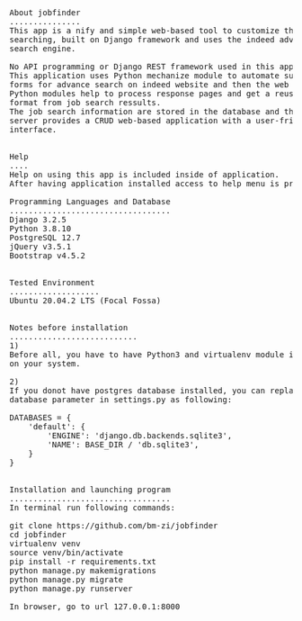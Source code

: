 <pre>

About jobfinder
...............
This app is a nify and simple web-based tool to customize the job 
searching, built on Django framework and uses the indeed advanced job 
search engine.

No API programming or Django REST framework used in this application. 
This application uses Python mechanize module to automate submitting 
forms for advance search on indeed website and then the web scraping
Python modules help to process response pages and get a reusable text 
format from job search ressults. 
The job search information are stored in the database and then Django 
server provides a CRUD web-based application with a user-friendly 
interface.


Help
....
Help on using this app is included inside of application. 
After having application installed access to help menu is provided.

Programming Languages and Database
..................................
Django 3.2.5
Python 3.8.10
PostgreSQL 12.7
jQuery v3.5.1
Bootstrap v4.5.2


Tested Environment
...................
Ubuntu 20.04.2 LTS (Focal Fossa)


Notes before installation
...........................
1)
Before all, you have to have Python3 and virtualenv module installed 
on your system.

2)
If you donot have postgres database installed, you can replace 
database parameter in settings.py as following:

DATABASES = {
    'default': {
        'ENGINE': 'django.db.backends.sqlite3',
        'NAME': BASE_DIR / 'db.sqlite3',
    }
}


Installation and launching program
..................................
In terminal run following commands:

git clone https://github.com/bm-zi/jobfinder
cd jobfinder
virtualenv venv
source venv/bin/activate
pip install -r requirements.txt
python manage.py makemigrations
python manage.py migrate
python manage.py runserver

In browser, go to url 127.0.0.1:8000


</pre>
